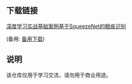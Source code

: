 

## 下载链接
[深度学习实战基础案例基于SqueezeNet的眼疾识别](https://pan.quark.cn/s/81800f4235ff) 

(备用: [备用下载](https://pan.baidu.com/s/17aUDrSHfzxkJxG9qUyTLkQ?pwd=1234))

## 说明

该仓库仅用于学习交流，请勿用于商业用途。
